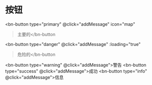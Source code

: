 # 按钮

<bn-button type="primary" @click="addMessage" icon="map"
  >主要的</bn-button
>
<bn-button type="danger" @click="addMessage" :loading="true"
  >危险的</bn-button
>
<bn-button type="warning" @click="addMessage">警告</bn-button>
<bn-button type="success" @click="addMessage">成功</bn-button>
<bn-button type="info" @click="addMessage">信息</bn-button>
<bn-button-group></bn-button-group>
<bn-icon icon="huiyikaihuitaolun"></bn-icon>


<script>
import {Message} from 'bunny-ui'
export default {
  methods: {
    addMessage(){
      Message.success({
        message: "文本文本",
        duration: 3000,
      });
    }
  }
}
</script>